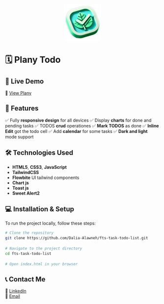 <p align="center">
  <img src="https://github.com/Dalia-Alawneh/fts-task-todo-list/blob/main/assets/plany-logo.webp?raw=true" alt="Plany Todo Logo" width="120" />
</p>


# **🗓️ Plany Todo**

## **🚀 Live Demo**
🔗 [View Plany](https://plany-todo.netlify.app/)

## **📌 Features**
✅ Fully **responsive design** for all devices 
✅ Display **charts** for done and pending tasks 
✅ TODOS **crud** operationes
✅ **Mark TODOS** as done
✅ **Inline Edit** got the todo cell
✅ Add **calendar** for some tasks
✅ **Dark and light** mode support

## **🛠️ Technologies Used**  
- **HTML5**, **CSS3**, **JavaScript**
- **TailwindCSS**
- **Flowbite** UI tailwind components
- **Chart js**
- **Toast js** 
- **Sweet Alert2** 

## **💻 Installation & Setup**  
To run the project locally, follow these steps:  

```bash
# Clone the repository
git clone https://github.com/Dalia-Alawneh/fts-task-todo-list.git

# Navigate to the project directory
cd fts-task-todo-list

# Open index.html in your browser
```

## **📞 Contact Me**  
💼 [LinkedIn](https://linkedin.com/in/dalia-alawneh)  
📧 [Email](mailto:daliaalawneh26@gmail.com)  

